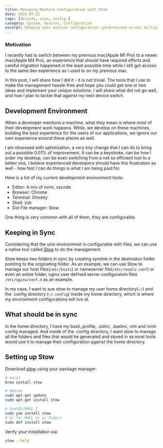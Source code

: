 ```yaml
---
title: Managing Machine Configuration with Stow
date: 2025-07-22
tags: [devices, unix, config ]
category: System, Devices, Configuration
excerpt: Keeping unix machine configuration synchronized across multiple devices and a faster way to switch devices and still maintainging the same experience.
---
```


### Motivation

I recently had to switch between my previous mac(Apple M1 Pro) to a newer mac(Apple M4 Pro), an experience that should have required efforts and careful migration happened in the least possible time while I still got access to the same dev experience as I used to on my previous mac.

In this post, I will share how I did it - it is not trivial. The tools that I use to make the management hassle-free and hope you could get one or two ideas and implement your unique solutions. I will share what did not go well, and how I plan to tackle that against my next device switch.

## Development Environment

When a developer mentions a machine, what they mean is where most of their development work happens. While, we develop on these machines, building the best experience for the users of our applications, we ignore our own experience around these places as well.

I am obsessed with optimization, a very tiny change that I can do to bring out a possible 0.01% of improvement. It can be a keystroke, can be how I order my desktop, can be even switching from a not so efficient tool to a better one, I believe experienced developers should have this frustration as well - how fast I can do things is what I am being paid for.

Here is a list of my current development environment tools:

- Editor: A mix of nvim, vscode
- Browser: Chrome
- Terminal: Ghostty
- Shell: zsh
- Dot File manager: Stow

One thing is very common with all of them, they are configurable.

## Keeping in Sync

Considering that the unix environmnet is configurable with files, we can use a native tool called [Stow](https://www.gnu.org/software/stow/) to do the management.

Stow keeps two folders in sync by creating symlink in the destinaton folder pointing to the originating folder. As an example, we can use Stow to manage our host files(`/etc/hosts`) or nameserver file(`/etc/resolv.conf`) or even an entire folder, nginx user defined server configuratoin files `/etc/nginx/conf.d` as an example.

In my case, I want to sue stow to manage my user home directory(`~/`) and the .config directory (`~/.config`) inside my home directory, which is where my environment configurations will live at.

## What should be in sync

In the home directory, I have my bash_profile, .zshrc, .bashrc, vim and nvim config managed. And inside of the .config directory, I want stow to manage all the folders and files that would be generated and stored in as most tools would use it to manage their configuration against the home directory.

## Setting up Stow
Download [stow](https://www.gnu.org/software/stow/) using your package manager:
```bash
# macos
brew install stow

# debian
sudo apt-get update
sudo apt-get install stow

# CentOS/RHEL 7
sudo yum install stow
# or for RHEL 8+ or Fedora
sudo dnf install stow
```

Verify your installation via:
```sh
stow --help
```

